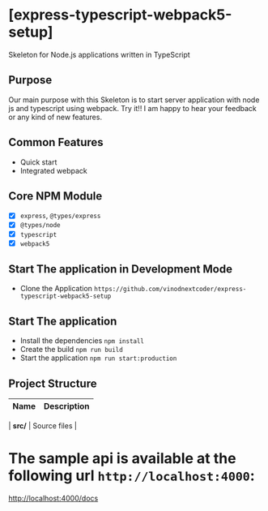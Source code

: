 
# [express-typescript-webpack5-setup]
Skeleton for Node.js applications written in TypeScript

## Purpose
Our main purpose with this Skeleton is to start server application with node js and typescript  using webpack.
Try it!! I am happy to hear your feedback or any kind of new features.

## Common Features
- Quick start
- Integrated webpack

## Core NPM Module
- [x] `express`, `@types/express`
- [x] `@types/node`
- [x] `typescript`
- [x] `webpack5`

## Start The application in Development Mode

- Clone the Application `https://github.com/vinodnextcoder/express-typescript-webpack5-setup`

## Start The application

- Install the dependencies `npm install`
- Create the build `npm run build`
- Start the application `npm run start:production`

## Project Structure

| Name                              | Description |
| --------------------------------- | ----------- |

| **src/**                          | Source files |

# The sample api is available at the following url `http://localhost:4000`:  

[http://localhost:4000/docs](http://localhost:4000)
